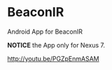 BeaconIR
========

Android App for BeaconIR

**NOTICE** the App only for Nexus 7.

http://youtu.be/PGZpEnmASAM



